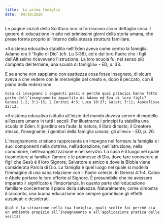 ```yaml
---
title:  La prima famiglia
date:  04/10/2020
---
```


Le pagine iniziali della Scrittura non ci forniscono alcun dettaglio circa il genere di educazione in atto nei primissimi giorni della storia umana, che prese forma proprio all’interno della stessa struttura familiare.

«Il sistema educativo stabilito nell’Eden aveva come centro la famiglia. Adamo era il “figlio di Dio” (cfr. Lu 3:38), ed è dal loro Padre che i figli dell’Altissimo ricevevano l’istruzione. La loro scuola fu, nel senso più completo del termine, una scuola di famiglia» - ED, p. 33.

E se anche non sappiamo con esattezza cosa fosse insegnato, di sicuro aveva a che vedere con le meraviglie del creato e, dopo il peccato, con il piano della redenzione.

`Cosa ci insegnano i seguenti passi e perché quei principi hanno fatto parte dell’insegnamento impartito da Adamo ed Eva ai loro figli? Genesi 1-2; 3:1-15; 2 Corinzi 4:6; Luca 10:27; Galati 3:11; Apocalisse 22:12.`

«Il sistema educativo istituito all’inizio del mondo doveva servire di modello all’essere umano in tutti i secoli. Per illustrarne i princìpi fu stabilita una scuola in Eden. Il giardino era l’aula; la natura, il libro di testo; il Creatore stesso, l’insegnante; i genitori della famiglia umana, gli allievi» - ED, p. 20.

L’insegnamento cristiano rappresenta un impegno nel formare la famiglia e i suoi componenti nella dottrina, nell’adorazione, nell’istruzione, nella comunione, nell’evangelizzazione e nel servizio. La casa è il luogo nel quale trasmettere ai familiari l’amore e le promesse di Dio, dove fare conoscere ai figli che Gesù è il loro Signore, Salvatore e amico e dove la Bibbia viene considerata Parola di Dio. La famiglia è quel luogo nel quale si modella l’immagine di una sana relazione con il Padre celeste. In Genesi 4:1-4, Caino e Abele portano le loro offerte al Signore. È presumibile che ne avessero imparato il significato e l’importanza, in quanto parte dell’educazione familiare concernente il piano della salvezza. Naturalmente, come dimostra il racconto, una buona educazione non sempre garantisce gli effetti auspicati e desiderati.

`Qual è la situazione nella tua famiglia, quali scelte fai perché sia un ambiente propizio all’insegnamento e all’applicazione pratica della verità?`